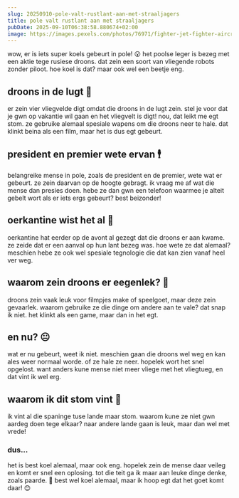 ```yaml
---
slug: 20250910-pole-valt-rustlant-aan-met-straaljagers
title: pole valt rustlant aan met straaljagers
pubDate: 2025-09-10T06:38:58.880674+02:00
image: https://images.pexels.com/photos/76971/fighter-jet-fighter-aircraft-f-16-falcon-aircraft-76971.jpeg
---
```

wow, er is iets super koels gebeurt in pole! 😮 het poolse leger is bezeg met een aktie tege rusiese droons. dat zein een soort van vliegende robots zonder piloot. hoe koel is dat? maar ook wel een beetje eng.

## droons in de lugt 🌌
er zein vier vliegvelde digt omdat die droons in de lugt zein. stel je voor dat je gwn op vakantie wil gaan en het vliegvelt is digt! nou, dat leikt me egt stom. ze gebruike alemaal spesiale wapens om die droons neer te hale. dat klinkt beina als een film, maar het is dus egt gebeurt.

## president en premier wete ervan 🕴
belangreike mense in pole, zoals de president en de premier, wete wat er gebeurt. ze zein daarvan op de hoogte gebragt. ik vraag me af wat die mense dan presies doen. hebe ze dan gwn een telefoon waarmee je alteit gebelt wort als er iets ergs gebeurt? best beizonder!

## oerkantine wist het al 🤔
oerkantine hat eerder op de avont al gezegt dat die droons er aan kwame. ze zeide dat er een aanval op hun lant bezeg was. hoe wete ze dat alemaal? meschien hebe ze ook wel spesiale tegnologie die dat kan zien vanaf heel ver weg.

## waarom zein droons er eegenlek? 🤷
droons zein vaak leuk voor filmpjes make of speelgoet, maar deze zein gevaarlek. waarom gebruike ze die dinge om andere aan te vale? dat snap ik niet. het klinkt als een game, maar dan in het egt.

## en nu? 😐
wat er nu gebeurt, weet ik niet. meschien gaan die droons wel weg en kan ales weer normaal worde. of ze hale ze neer. hopelek wort het snel opgelost. want anders kune mense niet meer vliege met het vliegtueg, en dat vint ik wel erg.

## waarom ik dit stom vint 😤
ik vint al die spaninge tuse lande maar stom. waarom kune ze niet gwn aardeg doen tege elkaar? naar andere lande gaan is leuk, maar dan wel met vrede!

### dus...
het is best koel alemaal, maar ook eng. hopelek zein de mense daar veileg en komt er snel een oplosing. tot die teit ga ik maar aan leuke dinge denke, zoals paarde. 🐴 best wel koel alemaal, maar ik hoop egt dat het goet komt daar! 😊
